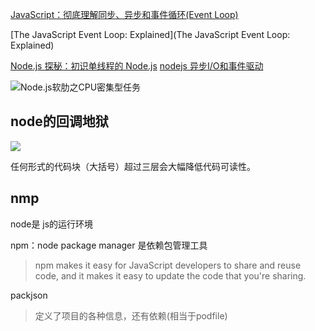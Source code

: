 [JavaScript：彻底理解同步、异步和事件循环(Event Loop)](https://segmentfault.com/a/1190000004322358)

[The JavaScript Event Loop: Explained](The JavaScript Event Loop: Explained)

[Node.js 探秘：初识单线程的 Node.js](http://taobaofed.org/blog/2015/10/29/deep-into-node-1/)
[nodejs 异步I/O和事件驱动](https://segmentfault.com/a/1190000005173218)

[](http://www.infoq.com/cn/articles/nodejs-weakness-cpu-intensive-tasks/)

![Node.js软肋之CPU密集型任务](http://ohbzayk4i.bkt.clouddn.com/17-10-30/13690720.jpg)



## node的回调地狱

![](http://ohbzayk4i.bkt.clouddn.com/17-10-30/69279635.jpg)

任何形式的代码块（大括号）超过三层会大幅降低代码可读性。



## nmp 

 node是 js的运行环境

npm：node package manager 是依赖包管理工具

> npm makes it easy for JavaScript developers to share and reuse code, and it makes it easy to update the code that you're sharing.

packjson

> 定义了项目的各种信息，还有依赖(相当于podfile)